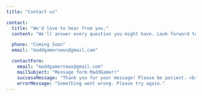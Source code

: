 ```yaml
---
title: "Contact us"

contact:
  title: "We'd love to hear from you."
  content: "We'll answer every question you might have. Look forward to hearing from you"

  phone: "Coming Soon"
  email: "maddgamernews@gmail.com"

  contactForm:
    email: "maddgamernews@gmail.com"
    mailSubject: "Message form MaddGamer!"
    successMessage: "Thank you for your message! Please be patient. <br/> We will get back to you shortly."
    errorMessage: "Something went wrong. Please try again."
---
```

